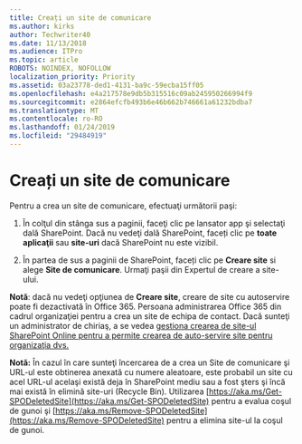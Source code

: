 ```yaml
---
title: Creați un site de comunicare
ms.author: kirks
author: Techwriter40
ms.date: 11/13/2018
ms.audience: ITPro
ms.topic: article
ROBOTS: NOINDEX, NOFOLLOW
localization_priority: Priority
ms.assetid: 03a23778-ded1-4131-ba9c-59ecba15ff05
ms.openlocfilehash: e4a217578e9db5b315516c09ab245950266994f9
ms.sourcegitcommit: e2864efcfb493b6e46b662b746661a61232bdba7
ms.translationtype: MT
ms.contentlocale: ro-RO
ms.lasthandoff: 01/24/2019
ms.locfileid: "29484919"
---
```

# <a name="create-a-communication-site"></a>Creați un site de comunicare

Pentru a crea un site de comunicare, efectuaţi următorii paşi: 
  
1. În colţul din stânga sus a paginii, faceţi clic pe lansator app şi selectaţi dală SharePoint. Dacă nu vedeţi dală SharePoint, faceți clic pe **toate aplicaţii** sau **site-uri** dacă SharePoint nu este vizibil. 
    
2. În partea de sus a paginii de SharePoint, faceți clic pe **Creare site** si alege **Site de comunicare**. Urmaţi paşii din Expertul de creare a site-ului. 
    
 **Notă**: dacă nu vedeţi opţiunea de **Creare site**, creare de site cu autoservire poate fi dezactivată în Office 365. Persoana administrarea Office 365 din cadrul organizaţiei pentru a crea un site de echipa de contact. Dacă sunteţi un administrator de chiriaş, a se vedea [gestiona crearea de site-ul SharePoint Online pentru a permite crearea de auto-servire site pentru organizaţia dvs.](https://go.microsoft.com/fwlink/?linkid=2018780)
  
 **Notă:** În cazul în care sunteţi încercarea de a crea un Site de comunicare şi URL-ul este obtinerea anexată cu numere aleatoare, este probabil un site cu acel URL-ul acelaşi există deja în SharePoint mediu sau a fost şters şi încă mai există în elimină site-uri (Recycle Bin). Utilizarea [https://aka.ms/Get-SPODeletedSite](https://aka.ms/Get-SPODeletedSite) pentru a evalua coşul de gunoi şi [https://aka.ms/Remove-SPODeletedSite](https://aka.ms/Remove-SPODeletedSite) pentru a elimina site-ul la coşul de gunoi. 
  

